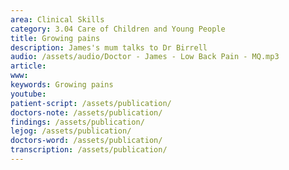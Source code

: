 ```yaml
---
area: Clinical Skills
category: 3.04 Care of Children and Young People
title: Growing pains
description: James's mum talks to Dr Birrell
audio: /assets/audio/Doctor - James - Low Back Pain - MQ.mp3
article: 
www: 
keywords: Growing pains
youtube:
patient-script: /assets/publication/
doctors-note: /assets/publication/
findings: /assets/publication/
lejog: /assets/publication/
doctors-word: /assets/publication/
transcription: /assets/publication/
---  
```

